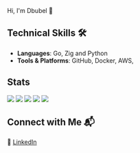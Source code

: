 Hi, I'm Dbubel 👋

## Technical Skills 🛠️
- **Languages**: Go, Zig and Python
- **Tools &  Platforms**: GitHub, Docker, AWS, 

## Stats
![](http://github-profile-summary-cards.vercel.app/api/cards/profile-details?username=dbubel&theme=dracula)
![](http://github-profile-summary-cards.vercel.app/api/cards/repos-per-language?username=dbubel&theme=dracula)
![](http://github-profile-summary-cards.vercel.app/api/cards/most-commit-language?username=dbubel&theme=dracula)
![](http://github-profile-summary-cards.vercel.app/api/cards/stats?username=dbubel&theme=dracula)
![](http://github-profile-summary-cards.vercel.app/api/cards/productive-time?username=dbubel&theme=dracula&utcOffset=8)


## Connect with Me 📬
🔗 [LinkedIn](https://www.linkedin.com/in/dean-bubel/)
